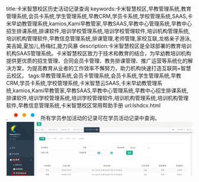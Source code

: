title:卡米智慧校区历史活动记录查询
keywords:卡米智慧校区,早教管理系统,教育管理系统,会员卡系统,学生管理系统,早教CRM,学员卡系统,学校管理系统,SAAS,卡米早幼教管理系统,kamios,Kami早教管家,早教SAAS,早教中心管理系统,早教中心招生排课系统,排课软件,培训学校管理系统,培训学校管理软件,培训机构管理系统,培训机构管理软件,早教信息管理系统,排课管理,老师管理,家校互联,龙格亲子游泳,美吉姆,夏加儿,杨梅红,能力风暴
description:卡米智慧校区是全球部署的教育培训机构SAAS管理系统。卡米智慧校区致力于技术和教育的结合，为早幼教培训机构提供更优质的招生管理、合同会员卡管理、教务排课管理、推广运营等系统化的解决方案，为提高教育从业者的工作效率不懈努力，助力机构快速打造互联网+智慧云校区。
tags:早教管理系统,会员卡管理系统,会员卡系统,学生管理系统,早教CRM,学员卡系统,学校管理系统,卡米智慧云SAAS,卡米早幼教管理系统,kamios,Kami早教管家,早教SAAS,早教中心管理系统,早教中心招生排课系统,排课软件,培训学校管理系统,培训学校管理软件,培训机构管理系统,培训机构管理软件,早教信息管理系统,卡米智慧校区常用帮助手册
url:lshdcx.html
![](/基础数据设置/_image/2017-06-13-21-01-45.jpg)
所有学员参加活动的记录可在学员活动记录中查询。
![](./_image/2017-05-03-13-39-36.png)